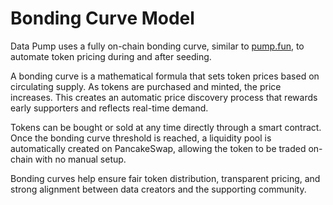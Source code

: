 # Bonding Curve Model

Data Pump uses a fully on-chain bonding curve, similar to [pump.fun](https://pump.fun/), to automate token pricing during and after seeding.

A bonding curve is a mathematical formula that sets token prices based on circulating supply. As tokens are purchased and minted, the price increases. This creates an automatic price discovery process that rewards early supporters and reflects real-time demand.

Tokens can be bought or sold at any time directly through a smart contract. Once the bonding curve threshold is reached, a liquidity pool is automatically created on PancakeSwap, allowing the token to be traded on-chain with no manual setup.

Bonding curves help ensure fair token distribution, transparent pricing, and strong alignment between data creators and the supporting community.
